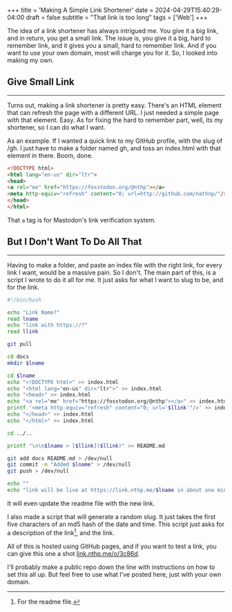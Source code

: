 +++
title = 'Making A Simple Link Shortener'
date = 2024-04-29T15:40:29-04:00
draft = false
subtitle = "That link is too long"
tags = ['Web']
+++

The idea of a link shortener has always intrigued me. You give it a big link, and in return, you get a small link. The issue is, you give it a big, hard to remember link, and it gives you a small, hard to remember link. And if you want to use your own domain, most will charge you for it. So, I looked into making my own.

<h2>Give Small Link</h2>
<hr>

Turns out, making a link shortener is pretty easy. There's an HTML element that can refresh the page with a different URL. I just needed a simple page with that element. Easy. As for fixing the hard to remember part, well, its my shortener, so I can do what I want.

As an example. If I wanted a quick link to my GitHub profile, with the slug of /gh. I just have to make a folder named gh, and toss an index.html with that element in there. Boom, done.

```HTML
<!DOCTYPE html>
<html lang="en-us" dir="ltr">
<head>
<a rel="me" href="https://fosstodon.org/@nthp"></a>
<meta http-equiv="refresh" content="0; url=http://github.com/nathnp/"/>
</head>
</html> 
```

That `a` tag is for Mastodon's link verification system.

<h2>But I Don't Want To Do All That</h2>
<hr>

Having to make a folder, and paste an index file with the right link, for every link I want, would be a massive pain. So I don't. The main part of this, is a script I wrote to do it all for me. It just asks for what I want to slug to be, and for the link.

```BASH
#!/bin/bash

echo "Link Name?"
read lname
echo "link with https://?"
read llink

git pull

cd docs
mkdir $lname

cd $lname
echo "<!DOCTYPE html>" >> index.html
echo "<html lang="en-us" dir="ltr">" >> index.html
echo "<head>" >> index.html
echo "<a rel="me" href="https://fosstodon.org/@nthp"></a>" >> index.html
printf '<meta http-equiv="refresh" content="0; url='$llink'"/>' >> index.html
echo "</head>" >> index.html
echo "</html>" >> index.html

cd ../..

printf "\n\n$lname > [$llink]($llink)" >> README.md

git add docs README.md > /dev/null
git commit -m "Added $lname" > /dev/null
git push > /dev/null

echo ""
echo "link will be live at https://link.nthp.me/$lname in about one minute"
```

It will even update the readme file with the new link.

I also made a script that will generate a random slug. It just takes the first five characters of an md5 hash of the date and time. This script just asks for a description of the link[^1], and the link.

All of this is hosted using GitHub pages, and if you want to test a link, you can give this one a shot [link.nthp.me/o/3c86d](https://link.nthp.me/o/3c86d).

I'll probably make a public repo down the line with instructions on how to set this all up. But feel free to use what I've posted here, just with your own domain.

[^1]: For the readme file.